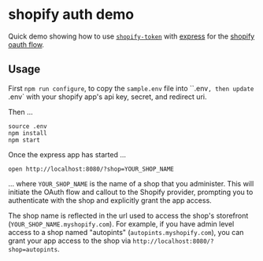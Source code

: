 # shopify auth demo

Quick demo showing how to use [`shopify-token`](https://github.com/lpinca/shopify-token) with [express](https://expressjs.com) for the [shopify oauth flow](https://help.shopify.com/api/guides/authentication/oauth).

## Usage

First `npm run configure`, to copy the `sample.env` file into ``.env`, then update `.env` with your shopify app's api
key, secret, and redirect uri.

Then ...
```
source .env
npm install
npm start
```

Once the express app has started ...
```
open http://localhost:8080/?shop=YOUR_SHOP_NAME
```
... where `YOUR_SHOP_NAME` is the name of a shop that you administer.  This will initiate the OAuth flow and callout to the Shopify provider, prompting you to authenticate with the shop and explicitly grant the app access.  

The shop name is reflected in the url used to access the shop's storefront (`YOUR_SHOP_NAME.myshopify.com`).  For example, if you have admin level access to a shop named "autopints" (`autopints.myshopify.com`), you can grant your app access to the shop via `http://localhost:8080/?shop=autopints`.

